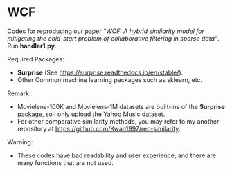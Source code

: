 # WCF
Codes for reproducing our paper *"WCF: A hybrid similarity model for mitigating the cold-start problem of collaborative filtering in sparse data"*. Run **handler1.py**.

Required Packages:
- **Surprise** (See https://surprise.readthedocs.io/en/stable/).
- Other Common machine learning packages such as sklearn, etc.

Remark:
- Movielens-100K and Movielens-1M datasets are built-ins of the **Surprise** package, so I only upload the Yahoo Music dataset.
- For other comparative similarity methods, you may refer to my another repository at https://github.com/Kwan1997/rec-similarity.

Warning:
- These codes have bad readability and user experience, and there are many functions that are not used.
